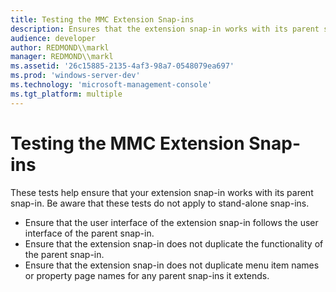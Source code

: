 ```yaml
---
title: Testing the MMC Extension Snap-ins
description: Ensures that the extension snap-in works with its parent snap-in.
audience: developer
author: REDMOND\\markl
manager: REDMOND\\markl
ms.assetid: '26c15885-2135-4af3-98a7-0548079ea697'
ms.prod: 'windows-server-dev'
ms.technology: 'microsoft-management-console'
ms.tgt_platform: multiple
---
```


# Testing the MMC Extension Snap-ins

These tests help ensure that your extension snap-in works with its parent snap-in. Be aware that these tests do not apply to stand-alone snap-ins.

-   Ensure that the user interface of the extension snap-in follows the user interface of the parent snap-in.
-   Ensure that the extension snap-in does not duplicate the functionality of the parent snap-in.
-   Ensure that the extension snap-in does not duplicate menu item names or property page names for any parent snap-ins it extends.

 

 




